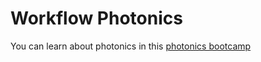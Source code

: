 # Workflow Photonics

You can learn about photonics in this [photonics bootcamp](https://byucamacholab.github.io/Photonics-Bootcamp/index.html)

```{tableofcontents}
```
